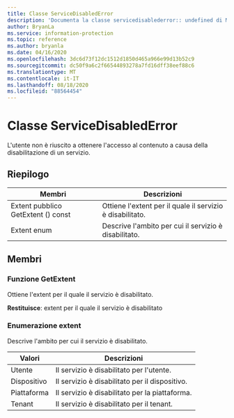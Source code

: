```yaml
---
title: Classe ServiceDisabledError
description: 'Documenta la classe servicedisablederror:: undefined di Microsoft Information Protection (MIP) SDK.'
author: BryanLa
ms.service: information-protection
ms.topic: reference
ms.author: bryanla
ms.date: 04/16/2020
ms.openlocfilehash: 3dc6d73f12dc1512d1850d465a966e99d13b52c9
ms.sourcegitcommit: dc50f9a6c2f66544893278a7fd16dff38eef88c6
ms.translationtype: MT
ms.contentlocale: it-IT
ms.lasthandoff: 08/18/2020
ms.locfileid: "88564454"
---
```

# <a name="class-servicedisablederror"></a>Classe ServiceDisabledError

L'utente non è riuscito a ottenere l'accesso al contenuto a causa della disabilitazione di un servizio.
  
## <a name="summary"></a>Riepilogo

| Membri                          | Descrizioni
|----------------------------------|--------------------------------------------------------
| Extent pubblico GetExtent () const  | Ottiene l'extent per il quale il servizio è disabilitato.
| Extent enum                      | Descrive l'ambito per cui il servizio è disabilitato.
  
## <a name="members"></a>Membri
  
### <a name="getextent-function"></a>Funzione GetExtent
Ottiene l'extent per il quale il servizio è disabilitato.

**Restituisce**: extent per il quale il servizio è disabilitato
  
### <a name="extent-enum"></a>Enumerazione extent

Descrive l'ambito per cui il servizio è disabilitato.

| Valori   | Descrizioni
|----------|---------------------------------------
| Utente     | Il servizio è disabilitato per l'utente.
| Dispositivo   | Il servizio è disabilitato per il dispositivo.
| Piattaforma | Il servizio è disabilitato per la piattaforma.
| Tenant   | Il servizio è disabilitato per il tenant.
